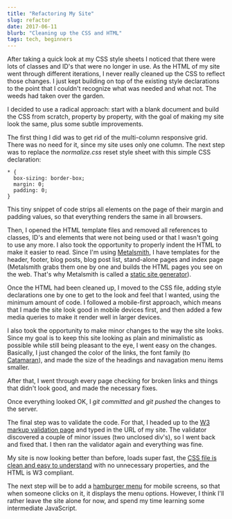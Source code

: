 ```yaml
---
title: "Refactoring My Site"
slug: refactor
date: 2017-06-11
blurb: "Cleaning up the CSS and HTML"
tags: tech, beginners
---
```


After taking a quick look at my CSS style sheets I noticed that there were lots of classes and ID's that were no longer in use. As the HTML of my site went through different iterations, I never really cleaned up the CSS to reflect those changes. I just kept building on top of the existing style declarations to the point that I couldn't recognize what was needed and what not. The weeds had taken over the garden.

I decided to use a radical approach: start with a blank document and build the CSS from scratch, property by property, with the goal of making my site look the same, plus some subtle improvements.

The first thing I did was to get rid of the multi-column responsive grid. There was no need for it, since my site uses only one column. The next step was to replace the <em>normalize.css</em> reset style sheet with this simple CSS declaration:

<pre><code>* {
  box-sizing: border-box;
  margin: 0;
  padding: 0;
}</code></pre>

This tiny snippet of code strips all elements on the page of their margin and padding values, so that everything renders the same in all browsers.

Then, I opened the HTML template files and removed all references to classes, ID's and elements that were not being used or that I wasn't going to use any more. I also took the opportunity to properly indent the HTML to make it easier to read. Since I'm using [Metalsmith](../metalswitch/), I have templates for the header, footer, blog posts, blog post list, stand-alone pages and index page (Metalsmith grabs them one by one and builds the HTML pages you see on the web. That's why Metalsmith is called a [static site generator](https://davidwalsh.name/introduction-static-site-generators)).

Once the HTML had been cleaned up, I moved to the CSS file, adding style declarations one by one to get to the look and feel that I wanted, using the minimum amount of code. I followed a mobile-first approach, which means that I made the site look good in mobile devices first, and then added a few media queries to make it render well in larger devices.

I also took the opportunity to make minor changes to the way the site looks. Since my goal is to keep this site looking as plain and minimalistic as possible while still being pleasant to the eye, I went easy on the changes. Basically, I just changed the color of the links, the font family (to [Catamaran](https://fonts.google.com/specimen/Catamaran)), and made the size of the headings and navagation menu items smaller.

After that, I went through every page checking for broken links and things that didn't look good, and made the necessary fixes.

Once everything looked OK, I <em>git committed</em> and <em>git pushed</em> the changes to the server.

The final step was to validate the code. For that, I headed up to the [W3 markup validation page](https://validator.w3.org/) and typed in the URL of my site. The validator discovered a couple of minor issues (two unclosed div's), so I went back and fixed that. I then ran the validator again and everything was fine.

My site is now looking better than before, loads super fast, the [CSS file is clean and easy to understand](/minimal.css) with no unnecessary properties, and the HTML is W3 compliant.

The next step will be to add a [hamburger menu](https://www.computerhope.com/jargon/h/hamburger-menu.htm) for mobile screens, so that when someone clicks on it, it displays the menu options. However, I think I'll rather leave the site alone for now, and spend my time learning some intermediate JavaScript.
